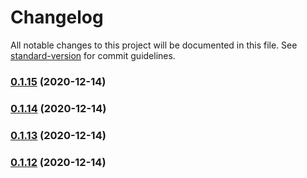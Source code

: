 # Changelog

All notable changes to this project will be documented in this file. See [standard-version](https://github.com/conventional-changelog/standard-version) for commit guidelines.

### [0.1.15](https://github.com/caijunliang031/my-lerna-repo/compare/v0.1.14...v0.1.15) (2020-12-14)

### [0.1.14](https://github.com/caijunliang031/my-lerna-repo/compare/v0.1.13...v0.1.14) (2020-12-14)

### [0.1.13](https://github.com/caijunliang031/my-lerna-repo/compare/v0.1.12...v0.1.13) (2020-12-14)

### [0.1.12](https://github.com/caijunliang031/my-lerna-repo/compare/v0.1.11...v0.1.12) (2020-12-14)
